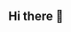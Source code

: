 ## Hi there 👋

<!--
**danynazaretech/danynazaretech** is a ✨ _special_ ✨ repository because its `README.md` (this file) appears on your GitHub profile.

Here are some ideas to get you started:

- 🔭 I’m currently working on ...
- 🌱 I’m currently learning ...
- 👯 I’m looking to collaborate on ...


<h2 align="left"> Olá! Meu nome é Paloma Flores, graduanda em Engenharia de Software!</h2>
<p>Boas-vindas ao meu repositório pessoal! Sou uma apaixonada por tecnologia, explorando com profundidade codificação e segurança cibernética.</p>
